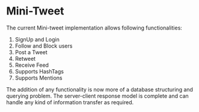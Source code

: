 # Mini-Tweet

The current Mini-tweet implementation allows following functionalities:

1. SignUp and Login
2. Follow and Block users
3. Post a Tweet
4. Retweet
5. Receive Feed
6. Supports HashTags
7. Supports Mentions

The addition of any functionality is now more of a database structuring and querying problem. The server-client response model is complete and can handle any kind of information transfer as required.